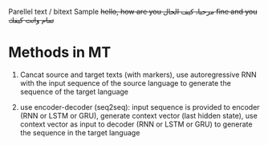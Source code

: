 Parellel text / bitext Sample 
<s> hello, how are you </s>		<s>	مرحبا، كيف الحال </s> 
<s> fine and you </s>			<s>	تمام وانت كيفك </s> 





# Methods in MT 

1. Cancat source and target texts (with markers), use autoregressive RNN with the input sequence of the source language to generate the sequence of the target language


2. use encoder-decoder (seq2seq): input sequence is provided to encoder (RNN or LSTM or GRU), generate context vector (last hidden state), use context vector as input to decoder (RNN or LSTM or GRU) to generate the sequence in the target language

